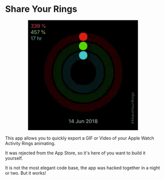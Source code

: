 # Share Your Rings

<p align="center">
  <img src="example.gif">
</p>

This app allows you to quickly export a GIF or Video of your Apple Watch Activity Rings animating. 

It was rejected from the App Store, so it's here of you want to build it yourself. 


It is not the most elegant code base, the app was hacked together in a night or two. But it works! 
